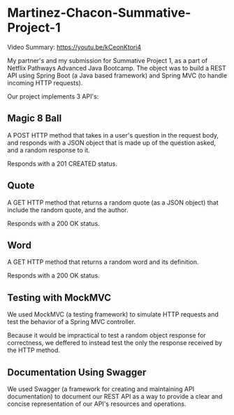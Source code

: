 # Martinez-Chacon-Summative-Project-1

Video Summary: https://youtu.be/kCeonKtori4

My partner's and my submission for Summative Project 1, as a part of Netflix Pathways Advanced Java Bootcamp. 
The object was to build a REST API using Spring Boot (a Java based framework) and Spring MVC (to handle incoming HTTP requests).

Our project implements 3 API's:

Magic 8 Ball
------------
A POST HTTP method that takes in a user's question in the request body, and responds with a JSON
object that is made up of the question asked, and a random response to it.

Responds with a 201 CREATED status.

Quote
-----
A GET HTTP method that returns a random quote (as a JSON object) that include the random quote, and 
the author.

Responds with a 200 OK status.

Word
----
A GET HTTP method that returns a random word and its definition.

Responds with a 200 OK status.


Testing with MockMVC
--------------------
We used MockMVC (a testing framework) to simulate HTTP requests and test the behavior of a Spring MVC
controller.

Because it would be impractical to test a random object response for correctness, we deffered to instead
test the only the response received by the HTTP method.


Documentation Using Swagger
---------------------------
We used Swagger (a framework for creating and maintaining API documentation) to document our REST API
as a way to provide a clear and concise representation of our API's resources and operations.
